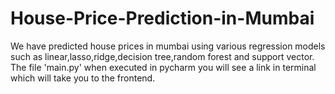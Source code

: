 # House-Price-Prediction-in-Mumbai
We have predicted house prices in mumbai using various regression models such as linear,lasso,ridge,decision tree,random forest and support vector.
The file 'main.py' when executed in pycharm you will see a link in terminal which will take you to the frontend.
